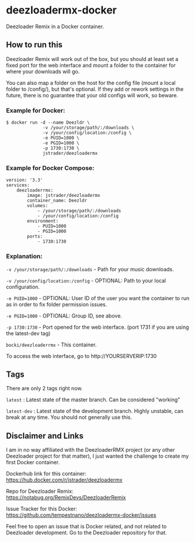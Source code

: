 # deezloadermx-docker

Deezloader Remix in a Docker container.

## How to run this

Deezloader Remix will work out of the box, but you should at least set a fixed port for the web interface and mount a folder to the container for where your downloads will go.

You can also map a folder on the host for the config file (mount a local folder to /config/), but that's optional. If they add or rework settings in the future, there is no guarantee that your old configs will work, so beware.

### Example for Docker:
```
$ docker run -d --name Deezldr \
              -v /your/storage/path/:/downloads \
              -v /your/config/location:/config \
              -e PUID=1000 \
              -e PGID=1000 \
              -p 1730:1730 \
              jstrader/deezloadermx
```

### Example for Docker Compose:
```
version: '3.3'
services:
    deezloaderrmx:
	    image: jstrader/deezloadermx
        container_name: Deezldr
        volumes:
            - /your/storage/path/:/downloads
            - /your/config/location:/config
        environment:
            - PUID=1000
            - PGID=1000
        ports:
            - 1730:1730
```

### Explanation:

`-v /your/storage/path/:/downloads`     - Path for your music downloads.

`-v /your/config/location:/config`      - OPTIONAL: Path to your local configuration.

`-e PUID=1000`                          - OPTIONAL: User ID of the user you want the container to run as in order to fix folder permission issues.

`-e PGID=1000`                          - OPTIONAL: Group ID, see above.

`-p 1730:1730`                          - Port opened for the web interface. (port 1731 if you are using the latest-dev tag)

`bocki/deezloaderrmx`                   - This container.

To access the web interface, go to http://YOURSERVERIP:1730 

## Tags

There are only 2 tags right now.

`latest`      : Latest state of the master branch. Can be considered "working"

`latest-dev`  : Latest state of the development branch. Highly unstable, can break at any time. You should not generally use this.

## Disclaimer and Links

I am in no way affiliated with the DeezloaderRMX project (or any other Deezloader project for that matter), I just wanted the challenge to create my first Docker container.

Dockerhub link for this container: https://hub.docker.com/r/jstrader/deezloadermx

Repo for Deezloader Remix: https://notabug.org/RemixDevs/DeezloaderRemix

Issue Tracker for this Docker: https://github.com/tempestnano/deezloadermx-docker/issues


Feel free to open an issue that is Docker related, and not related to Deezloader development. Go to the Deezloader repository for that.
